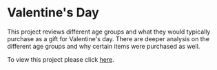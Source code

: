 # Valentine's Day

This project reviews different age groups and what they would typically purchase as a gift for Valentine's day. There are deeper analysis on the different age groups and why certain items were purchased as well. 

To view this project please click [here](https://macaela33.github.io/Mini_project_1/Valentine-s_Day.html).
